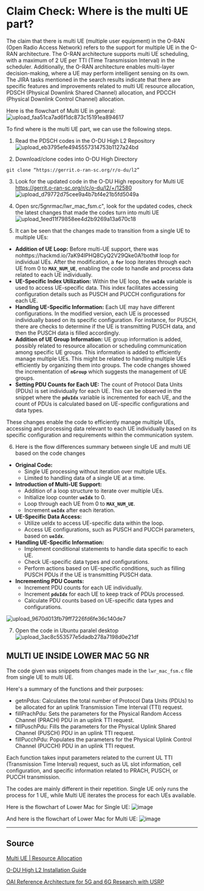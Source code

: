 # Claim Check: Where is the multi UE part?
The claim that there is multi UE (multiple user equipment) in the O-RAN (Open Radio Access Network) refers to the support for multiple UE in the O-RAN architecture. The O-RAN architecture supports multi UE scheduling, with a maximum of 2 UE per TTI (Time Transmission Interval) in the scheduler. Additionally, the O-RAN architecture enables multi-layer decision-making, where a UE may perform intelligent sensing on its own. The JIRA tasks mentioned in the search results indicate that there are specific features and improvements related to multi UE resource allocation, PDSCH (Physical Downlink Shared Channel) allocation, and PDCCH (Physical Downlink Control Channel) allocation. 

Here is the flowchart of Multi UE in general:
![upload_faa51ca7ad6f1dc873c15191ea894617](https://hackmd.io/_uploads/SyDu9Sm-C.png)



To find where is the multi UE part, we can use the following steps.


1. Read the PDSCH codes in the O-DU High L2 Repository
![upload_eb3795efe4945557314753b1127a24bd](https://hackmd.io/_uploads/SJ_AOrm-R.png)

2. Download/clone codes into O-DU High Directory
```
git clone “https://gerrit.o-ran-sc.org/r/o-du/l2”
```
3. Look for the updated code in the O-DU High repository for Multi UE
https://gerrit.o-ran-sc.org/r/c/o-du/l2/+/12580
![upload_d79772d75cee9a4b7bf4e21b5fd5049a](https://hackmd.io/_uploads/rys2dS7WA.png)


4. Open src/5gnrmac/lwr_mac_fsm.c", look for the updated codes, check the latest changes that made the codes turn into multi UE
![upload_1eed11f79858ee4d2b9269a13a670c18](https://hackmd.io/_uploads/SyqbYH7b0.png)


5. It can be seen that the changes made to transition from a single UE to multiple UEs:

- **Addition of UE Loop:**
Before multi-UE support, there was nohttps://hackmd.io/7aK94IPHQ8CyQ2V29Qke0A?both# loop for individual UEs. After the modification, a **`for`** loop iterates through each UE from 0 to **`MAX_NUM_UE`**, enabling the code to handle and process data related to each UE individually.
- **UE-Specific Index Utilization:**
Within the UE loop, the **`ueIdx`** variable is used to access UE-specific data. This index facilitates accessing configuration details such as PUSCH and PUCCH configurations for each UE.
- **Handling UE-Specific Information:**
Each UE may have different configurations. In the modified version, each UE is processed individually based on its specific configuration. For instance, for PUSCH, there are checks to determine if the UE is transmitting PUSCH data, and then the PUSCH data is filled accordingly.
- **Addition of UE Group Information:**
UE group information is added, possibly related to resource allocation or scheduling communication among specific UE groups. This information is added to efficiently manage multiple UEs. This might be related to handling multiple UEs efficiently by organizing them into groups. The code changes showed the incrementation of **`nGroup`** which suggests the management of UE groups.
- **Setting PDU Counts for Each UE:**
The count of Protocol Data Units (PDUs) is set individually for each UE. This can be observed in the snippet where the **`pduIdx`** variable is incremented for each UE, and the count of PDUs is calculated based on UE-specific configurations and data types.

These changes enable the code to efficiently manage multiple UEs, accessing and processing data relevant to each UE individually based on its specific configuration and requirements within the communication system.

6. Here is the flow differences summary between single UE and multi UE based on the code changes
- **Original Code:**
    - Single UE processing without iteration over multiple UEs.
    - Limited to handling data of a single UE at a time.
- **Introduction of Multi-UE Support:**
    - Addition of a loop structure to iterate over multiple UEs.
    - Initialize loop counter **`ueIdx`** to 0.
    - Loop through each UE from 0 to **`MAX_NUM_UE`**.
    - Increment **`ueIdx`** after each iteration.
- **UE-Specific Data Access:**
    - Utilize ueIdx to access UE-specific data within the loop.
    - Access UE configurations, such as PUSCH and PUCCH parameters, based on **`ueIdx`**.
- **Handling UE-Specific Information:**
    - Implement conditional statements to handle data specific to each UE.
    - Check UE-specific data types and configurations.
    - Perform actions based on UE-specific conditions, such as filling PUSCH PDUs if the UE is transmitting PUSCH data.
- **Incrementing PDU Counts:**
    - Increment PDU counts for each UE individually.
    - Increment **`pduIdx`** for each UE to keep track of PDUs processed.
    - Calculate PDU counts based on UE-specific data types and configurations.

![upload_9670d013fb79ff7226fd6fe36c140de7](https://hackmd.io/_uploads/S1rTcBXbC.png)


7. Open the code in Ubuntu paralel desktop
![upload_3ac8c553577e5dadb278a7198d0e21df](https://hackmd.io/_uploads/Hk7-crXWR.jpg)


## MULTI UE INSIDE LOWER MAC 5G NR
The code given was snippets from changes made in the `lwr_mac_fsm.c` file from single UE to multi UE.

Here's a summary of the functions and their purposes:

- getnPdus: Calculates the total number of Protocol Data Units (PDUs) to be allocated for an uplink Transmission Time Interval (TTI) request.
- fillPrachPdu: Sets the parameters for the Physical Random Access Channel (PRACH) PDU in an uplink TTI request.
- fillPuschPdu: Fills the parameters for the Physical Uplink Shared Channel (PUSCH) PDU in an uplink TTI request.
- fillPucchPdu: Populates the parameters for the Physical Uplink Control Channel (PUCCH) PDU in an uplink TTI request.

Each function takes input parameters related to the current UL TTI (Transmission Time Interval) request, such as UL slot information, cell configuration, and specific information related to PRACH, PUSCH, or PUCCH transmission.

The codes are mainly different in their repetition. Single UE only runs the process for 1 UE, while Multi UE iterates the process for each UEs available.

Here is the flowchart of Lower Mac for Single UE:
![image](https://hackmd.io/_uploads/rJU94Dm-R.png)



And here is the flowchart of Lower Mac for Multi UE:
![image](https://hackmd.io/_uploads/Hko8rPm-A.png)


---
Source
---

[Multi UE | Resource Allocation](https://jira.o-ran-sc.org/browse/ODUHIGH-540)

[O-DU High L2 Installation Guide](https://docs.o-ran-sc.org/projects/o-ran-sc-o-du-l2/en/latest/installation-guide.html#compilation)

[OAI Reference Architecture for 5G and 6G Research with USRP](https://kb.ettus.com/OAI_Reference_Architecture_for_5G_and_6G_Research_with_USRP)
